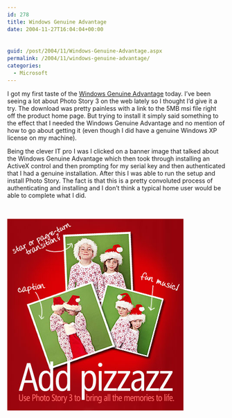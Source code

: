 ```yaml
---
id: 278
title: Windows Genuine Advantage
date: 2004-11-27T16:04:04+00:00


guid: /post/2004/11/Windows-Genuine-Advantage.aspx
permalink: /2004/11/windows-genuine-advantage/
categories:
  - Microsoft
---
```



<div class=Section1>

<p class=MsoNormal>I got my first taste of the <a
href="http://www.microsoft.com/genuine/offers/default.aspx?displaylang=en">Windows
Genuine Advantage</a> today. I&#8217;ve been seeing a lot about Photo Story 3
on the web lately so I thought I&#8217;d give it a try. The download was pretty
painless with a link to the 5MB msi file right off the product home page. But trying
to install it simply said something to the effect that I needed the Windows
Genuine Advantage and no mention of how to go about getting it (even though I did
have a genuine Windows XP license on my machine). </p>

<p class=MsoNormal>Being the clever IT pro I was I clicked on a banner image
that talked about the Windows Genuine Advantage which then took through
installing an ActiveX control and then prompting for my serial key and then
authenticated that I had a genuine installation. After this I was able to run
the setup and install Photo Story. The fact is that this is a pretty convoluted
process of authenticating and installing and I don&#8217;t think a typical home
user would be able to complete what I did.</p>

<p class=MsoNormal><span style='font-size:10.0pt;font-family:Verdana'>&nbsp;</span></p>

<p class=MsoNormal><span style='font-size:10.0pt;font-family:Verdana'><img
border=0 width=407 height=443 src="/wp-content/uploads/contentbinary/image001123456.jpg"
alt="Use Photo Story 3 to bring holiday memories to life" class=W></span></p>

</div>

